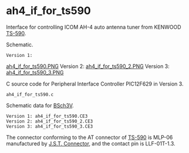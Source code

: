 # ah4_if_for_ts590
Interface for controlling ICOM AH-4 auto antenna tuner from KENWOOD [TS-590](http://www.kenwood.com/usa/com/amateur/ts-590sg/ "TS-590").

Schematic.

    Version 1: 
   [ah4_if_for_ts590.PNG](ah4_if_for_ts590.PNG)
    Version 2: 
   [ah4_if_for_ts590_2.PNG](ah4_if_for_ts590_2.PNG)
    Version 3: 
   [ah4_if_for_ts590_3.PNG](ah4_if_for_ts590_3.PNG)

C source code for Peripheral Interface Controller PIC12F629 in Version 3.

    ah4_if_for_ts590.c

Schematic data for [BSch3V](https://www.suigyodo.com/online/schsoft.htm "BSch3V").

    Version 1: ah4_if_for_ts590.CE3
    Version 2: ah4_if_for_ts590_2.CE3
    Version 3: ah4_if_for_ts590_3.CE3

The connector conforming to the AT connector of [TS-590](http://www.kenwood.com/usa/com/amateur/ts-590sg/ "TS-590") is MLP-06 manufactured by [J.S.T. Connector](http://www.jst-mfg.com/index_e.php "J.S.T. Connector"), and the contact pin is LLF-01T-1.3.
